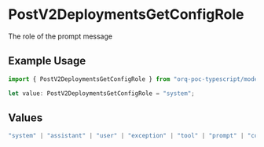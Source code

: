 # PostV2DeploymentsGetConfigRole

The role of the prompt message

## Example Usage

```typescript
import { PostV2DeploymentsGetConfigRole } from "orq-poc-typescript/models/operations";

let value: PostV2DeploymentsGetConfigRole = "system";
```

## Values

```typescript
"system" | "assistant" | "user" | "exception" | "tool" | "prompt" | "correction" | "expected_output"
```